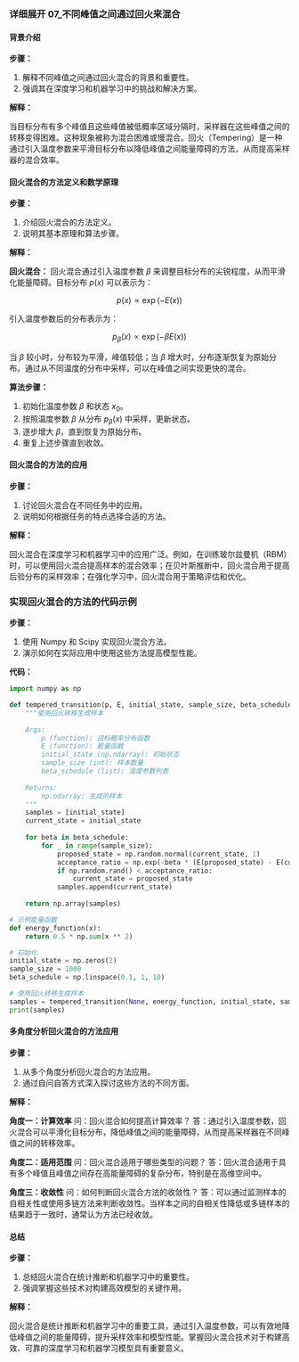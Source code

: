 ### 详细展开 07_不同峰值之间通过回火来混合

#### 背景介绍

**步骤：**

1. 解释不同峰值之间通过回火混合的背景和重要性。
2. 强调其在深度学习和机器学习中的挑战和解决方案。

**解释：**

当目标分布有多个峰值且这些峰值被低概率区域分隔时，采样器在这些峰值之间的转移变得困难。这种现象被称为混合困难或慢混合。回火（Tempering）是一种通过引入温度参数来平滑目标分布以降低峰值之间能量障碍的方法，从而提高采样器的混合效率。

#### 回火混合的方法定义和数学原理

**步骤：**

1. 介绍回火混合的方法定义。
2. 说明其基本原理和算法步骤。

**解释：**

**回火混合：** 回火混合通过引入温度参数 $\beta$ 来调整目标分布的尖锐程度，从而平滑化能量障碍。目标分布 $p(x)$ 可以表示为：

$$ p(x) \propto \exp(-E(x)) $$

引入温度参数后的分布表示为：

$$ p_{\beta}(x) \propto \exp(-\beta E(x)) $$

当 $\beta$ 较小时，分布较为平滑，峰值较低；当 $\beta$ 增大时，分布逐渐恢复为原始分布。通过从不同温度的分布中采样，可以在峰值之间实现更快的混合。

**算法步骤：**

1. 初始化温度参数 $\beta$ 和状态 $x_0$。
2. 按照温度参数 $\beta$ 从分布 $p_{\beta}(x)$ 中采样，更新状态。
3. 逐步增大 $\beta$，直到恢复为原始分布。
4. 重复上述步骤直到收敛。

#### 回火混合的方法的应用

**步骤：**

1. 讨论回火混合在不同任务中的应用。
2. 说明如何根据任务的特点选择合适的方法。

**解释：**

回火混合在深度学习和机器学习中的应用广泛。例如，在训练玻尔兹曼机（RBM）时，可以使用回火混合提高样本的混合效率；在贝叶斯推断中，回火混合用于提高后验分布的采样效率；在强化学习中，回火混合用于策略评估和优化。

### 实现回火混合的方法的代码示例

**步骤：**

1. 使用 Numpy 和 Scipy 实现回火混合方法。
2. 演示如何在实际应用中使用这些方法提高模型性能。

**代码：**

```python
import numpy as np

def tempered_transition(p, E, initial_state, sample_size, beta_schedule):
    """使用回火转移生成样本
    
    Args:
        p (function): 目标概率分布函数
        E (function): 能量函数
        initial_state (np.ndarray): 初始状态
        sample_size (int): 样本数量
        beta_schedule (list): 温度参数列表
    
    Returns:
        np.ndarray: 生成的样本
    """
    samples = [initial_state]
    current_state = initial_state
    
    for beta in beta_schedule:
        for _ in range(sample_size):
            proposed_state = np.random.normal(current_state, 1)
            acceptance_ratio = np.exp(-beta * (E(proposed_state) - E(current_state)))
            if np.random.rand() < acceptance_ratio:
                current_state = proposed_state
            samples.append(current_state)
    
    return np.array(samples)

# 示例能量函数
def energy_function(x):
    return 0.5 * np.sum(x ** 2)

# 初始化
initial_state = np.zeros(2)
sample_size = 1000
beta_schedule = np.linspace(0.1, 1, 10)

# 使用回火转移生成样本
samples = tempered_transition(None, energy_function, initial_state, sample_size, beta_schedule)
print(samples)
```

#### 多角度分析回火混合的方法应用

**步骤：**

1. 从多个角度分析回火混合的方法应用。
2. 通过自问自答方式深入探讨这些方法的不同方面。

**解释：**

**角度一：计算效率**
问：回火混合如何提高计算效率？
答：通过引入温度参数，回火混合可以平滑化目标分布，降低峰值之间的能量障碍，从而提高采样器在不同峰值之间的转移效率。

**角度二：适用范围**
问：回火混合适用于哪些类型的问题？
答：回火混合适用于具有多个峰值且峰值之间存在高能量障碍的复杂分布，特别是在高维空间中。

**角度三：收敛性**
问：如何判断回火混合方法的收敛性？
答：可以通过监测样本的自相关性或使用多链方法来判断收敛性。当样本之间的自相关性降低或多链样本的结果趋于一致时，通常认为方法已经收敛。

#### 总结

**步骤：**

1. 总结回火混合在统计推断和机器学习中的重要性。
2. 强调掌握这些技术对构建高效模型的关键作用。

**解释：**

回火混合是统计推断和机器学习中的重要工具，通过引入温度参数，可以有效地降低峰值之间的能量障碍，提升采样效率和模型性能。掌握回火混合技术对于构建高效、可靠的深度学习和机器学习模型具有重要意义。